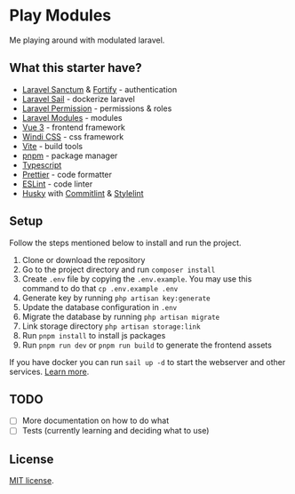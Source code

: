 # Play Modules

Me playing around with modulated laravel.

## What this starter have?

- [Laravel Sanctum](https://laravel.com/docs/8.x/sanctum) & [Fortify](https://laravel.com/docs/8.x/fortify) - authentication
- [Laravel Sail](https://laravel.com/docs/8.x/sail) - dockerize laravel
- [Laravel Permission](https://spatie.be/docs/laravel-permission/v5/introduction) - permissions & roles
- [Laravel Modules](https://nwidart.com/laravel-modules/v6/introduction) - modules
- [Vue 3](https://v3.vuejs.org/) - frontend framework
- [Windi CSS](https://windicss.org/) - css framework
- [Vite](https://vitejs.dev/) - build tools
- [pnpm](https://pnpm.io/) - package manager
- [Typescript](https://www.typescriptlang.org/)
- [Prettier](https://prettier.io/) - code formatter
- [ESLint](https://eslint.org/) - code linter
- [Husky](https://typicode.github.io/husky/#/) with [Commitlint](https://commitlint.js.org/#/) & [Stylelint](https://stylelint.io/)

## Setup

Follow the steps mentioned below to install and run the project.

1. Clone or download the repository
2. Go to the project directory and run `composer install`
3. Create `.env` file by copying the `.env.example`. You may use this command to do that `cp .env.example .env`
4. Generate key by running `php artisan key:generate`
5. Update the database configuration in `.env`
6. Migrate the database by running `php artisan migrate`
7. Link storage directory `php artisan storage:link`
8. Run `pnpm install` to install js packages
9. Run `pnpm run dev` or `pnpm run build` to generate the frontend assets

If you have docker you can run `sail up -d` to start the webserver and other services. [Learn more](https://laravel.com/docs/8.x/sail).

## TODO

- [ ] More documentation on how to do what
- [ ] Tests (currently learning and deciding what to use)

## License

[MIT license](https://opensource.org/licenses/MIT).
